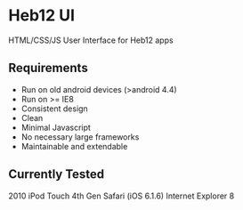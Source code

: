 # Heb12 UI
HTML/CSS/JS User Interface for Heb12 apps

## Requirements
* Run on old android devices (>android 4.4)
* Run on >= IE8
* Consistent design
* Clean
* Minimal Javascript
* No necessary large frameworks
* Maintainable and extendable

## Currently Tested
2010 iPod Touch 4th Gen Safari (iOS 6.1.6)
Internet Explorer 8
